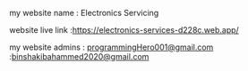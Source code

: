 my website name : Electronics Servicing

website live link :https://electronics-services-d228c.web.app/

my website admins : programmingHero001@gmail.com
                    :binshakibahammed2020@gmail.com